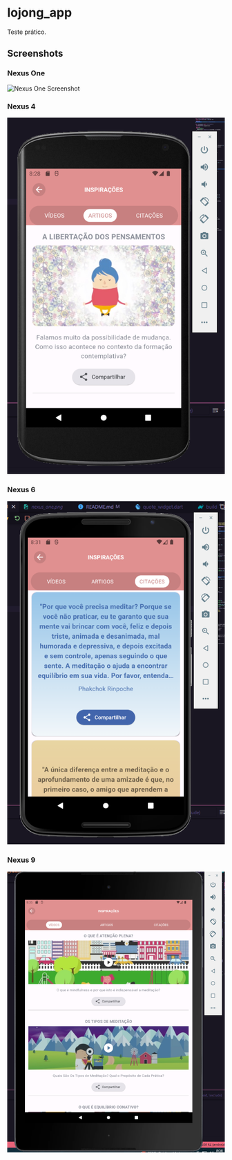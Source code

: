 # lojong_app

Teste prático.

## Screenshots

### Nexus One
![Nexus One Screenshot](screenshot/nexus_one.png)

### Nexus 4
![Nexus 4 Screenshot](screenshots/nexus_four.png)

### Nexus 6
![Nexus 6 Screenshot](screenshots/nexus_six.png)

### Nexus 9
![Nexus 9 Screenshot](screenshots/nexus_nine.png)